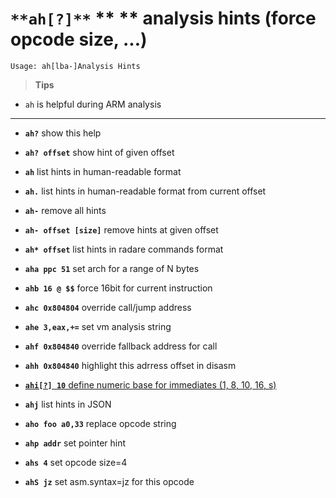 <!-- TITLE: ah -->

#  `**ah[?]**` ** ** analysis hints (force opcode size, ...)


```text
Usage: ah[lba-]Analysis Hints
```


> **Tips**
  - `ah` is helpful during ARM analysis

---
- **`ah?`** show this help
- **`ah? offset`** show hint of given offset
- **`ah`** list hints in human-readable format
- **`ah.`** list hints in human-readable format from current offset
- **`ah-`** remove all hints
- **`ah- offset [size]`** remove hints at given offset
- **`ah* offset`** list hints in radare commands format
- **`aha ppc 51`** set arch for a range of N bytes
- **`ahb 16 @ $$`** force 16bit for current instruction
- **`ahc 0x804804`** override call/jump address
- **`ahe 3,eax,+=`** set vm analysis string
- **`ahf 0x804840`** override fallback address for call
- **`ahh 0x804840`** highlight this adrress offset in disasm

- [ **`ahi[?] 10`** define numeric base for immediates (1, 8, 10, 16, s)](/options/a/ah/ahi)

- **`ahj`** list hints in JSON
- **`aho foo a0,33`** replace opcode string
- **`ahp addr`** set pointer hint
- **`ahs 4`** set opcode size=4
- **`ahS jz`** set asm.syntax=jz for this opcode